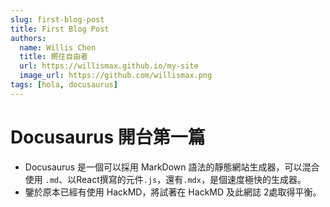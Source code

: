 ```yaml
---
slug: first-blog-post
title: First Blog Post
authors:
  name: Willis Chen
  title: 嚮往自由者
  url: https://willismax.github.io/my-site
  image_url: https://github.com/willismax.png
tags: [hola, docusaurus]
---
```


# Docusaurus 開台第一篇
- Docusaurus 是一個可以採用 MarkDown 語法的靜態網站生成器，可以混合使用 `.md`、以React撰寫的元件`.js`，還有`.mdx`，是個速度極快的生成器。
- 鑒於原本已經有使用 HackMD，將試著在 HackMD 及此網誌 2處取得平衡。